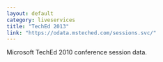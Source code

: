 ```yaml
---
layout: default
category: liveservices
title: "TechEd 2013"
link: "https://odata.msteched.com/sessions.svc/"
---
```

Microsoft TechEd 2010 conference session data.
